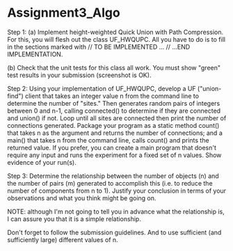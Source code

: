 # Assignment3_Algo

Step 1:
(a) Implement height-weighted Quick Union with Path Compression. For this, you will flesh out the class UF_HWQUPC. All you have to do is to fill in the sections marked with // TO BE IMPLEMENTED ... // ...END IMPLEMENTATION.

(b) Check that the unit tests for this class all work. You must show "green" test results in your submission (screenshot is OK). 

Step 2:
Using your implementation of UF_HWQUPC, develop a UF ("union-find") client that takes an integer value n from the command line to determine the number of "sites." Then generates random pairs of integers between 0 and n-1, calling connected() to determine if they are connected and union() if not. Loop until all sites are connected then print the number of connections generated. Package your program as a static method count() that takes n as the argument and returns the number of connections; and a main() that takes n from the command line, calls count() and prints the returned value. If you prefer, you can create a main program that doesn't require any input and runs the experiment for a fixed set of n values. Show evidence of your run(s).

Step 3:
Determine the relationship between the number of objects (n) and the number of pairs (m) generated to accomplish this (i.e. to reduce the number of components from n to 1). Justify your conclusion in terms of your observations and what you think might be going on.

NOTE: although I'm not going to tell you in advance what the relationship is, I can assure you that it is a simple relationship.

Don't forget to follow the submission guidelines. And to use sufficient (and sufficiently large) different values of n.
